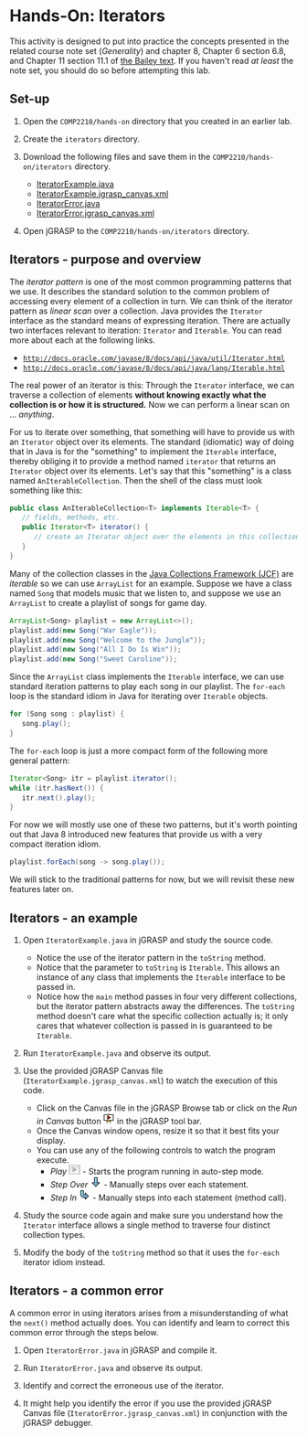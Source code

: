 <!---
	@author   Dean Hendrix (dh@auburn.edu)
	@version  2016-08-24
-->

# Hands-On: Iterators

This activity is designed to put into practice the concepts presented in the related course note set (*Generality*) and chapter 8, Chapter 6 section 6.8, and Chapter 11 section 11.1 of [the Bailey text](http://dept.cs.williams.edu/~bailey/JavaStructures/Welcome.html). If you haven't read *at least* the note set, you should do so before attempting this lab.


## Set-up

1. Open the `COMP2210/hands-on` directory that you created in an earlier lab.

1. Create the `iterators` directory.

1. Download the following files and save them in the `COMP2210/hands-on/iterators` directory.
   - [IteratorExample.java](src/IteratorExample.java)
   - [IteratorExample.jgrasp_canvas.xml](src/IteratorExample.jgrasp_canvas.xml)
   - [IteratorError.java](src/IteratorError.java)
   - [IteratorError.jgrasp_canvas.xml](src/IteratorError.jgrasp_canvas.xml)

1. Open jGRASP to the `COMP2210/hands-on/iterators` directory.


## Iterators - purpose and overview

The *iterator pattern* is one of the most common programming patterns that we use. It describes the standard solution to the common problem of accessing every element of a collection in turn. We can think of the iterator pattern as *linear scan* over a collection. Java provides the `Iterator` interface as the standard means of expressing iteration. There are actually two interfaces relevant to iteration: `Iterator` and `Iterable`. You can read more about each at the following links.

- [`http://docs.oracle.com/javase/8/docs/api/java/util/Iterator.html`](http://docs.oracle.com/javase/8/docs/api/java/util/Iterator.html)
- [`http://docs.oracle.com/javase/8/docs/api/java/lang/Iterable.html`](http://docs.oracle.com/javase/8/docs/api/java/lang/Iterable.html)

The real power of an iterator is this: Through the `Iterator` interface, we can traverse a collection of elements **without knowing exactly what the collection is or how it is structured.** Now we can perform a linear scan on ... *anything*.

For us to iterate over something, that something will have to provide us with an `Iterator` object over its elements. The standard (idiomatic) way of doing that in Java is for the "something" to implement the `Iterable` interface, thereby obliging it to provide a method named `iterator` that returns an `Iterator` object over its elements. Let's say that this "something" is a class named `AnIterableCollection`. Then the shell of the class must look something like this:

```java
public class AnIterableCollection<T> implements Iterable<T> {
   // fields, methods, etc.
   public Iterator<T> iterator() {
      // create an Iterator object over the elements in this collection.
   }
}
```

Many of the collection classes in the [Java Collections Framework (JCF)](https://docs.oracle.com/javase/8/docs/technotes/guides/collections/) are *iterable* so we can use `ArrayList` for an example. Suppose we have a class named `Song` that models music that we listen to, and suppose we use an `ArrayList` to create a playlist of songs for game day.

```java
ArrayList<Song> playlist = new ArrayList<>();
playlist.add(new Song("War Eagle"));
playlist.add(new Song("Welcome to the Jungle"));
playlist.add(new Song("All I Do Is Win"));
playlist.add(new Song("Sweet Caroline"));
```

Since the `ArrayList` class implements the `Iterable` interface, we can use standard iteration patterns to play each song in our playlist. The `for-each` loop is the standard idiom in Java for iterating over `Iterable` objects.

```java
for (Song song : playlist) {
   song.play();
}
```

The `for-each` loop is just a more compact form of the following more general pattern:

```java
Iterator<Song> itr = playlist.iterator();
while (itr.hasNext()) {
   itr.next().play();
}
```

For now we will mostly use one of these two patterns, but it's worth pointing out that Java 8 introduced new features that provide us with a very compact iteration idiom.

```java
playlist.forEach(song -> song.play());
```

We will stick to the traditional patterns for now, but we will revisit these new features later on.



## Iterators - an example

1. Open `IteratorExample.java` in jGRASP and study the source code.
   - Notice the use of the iterator pattern in the `toString` method.
   - Notice that the parameter to `toString` is `Iterable`. This allows an instance of any class that implements the `Iterable` interface to be passed in.
   - Notice how the `main` method passes in four very different collections, but the iterator pattern abstracts away the differences. The `toString` method doesn't care what the specific collection actually is; it only cares that whatever collection is passed in is guaranteed to be `Iterable`.

1. Run `IteratorExample.java` and observe its output.

1. Use the provided jGRASP Canvas file (`IteratorExample.jgrasp_canvas.xml`) to watch the execution of this code.
   - Click on the Canvas file in the jGRASP Browse tab or click on the *Run in Canvas* button ![](images/run_canvas.png) in the jGRASP tool bar.
   - Once the Canvas window opens, resize it so that it best fits your display.
   - You can use any of the following controls to watch the program execute.
      - *Play* ![](images/play.png) - Starts the program running in auto-step mode.
      - *Step Over* ![](images/step_over.png) - Manually steps over each statement.
      - *Step In* ![](images/step_in.png) - Manually steps into each statement (method call).

1. Study the source code again and make sure you understand how the `Iterator` interface allows a single method to traverse four distinct collection types.

1. Modify the body of the `toString` method so that it uses the `for-each` iterator idiom instead.


## Iterators - a common error

A common error in using iterators arises from a misunderstanding of what the `next()` method actually does. You can identify and learn to correct this common error through the steps below.

1. Open `IteratorError.java` in jGRASP and compile it.

1. Run `IteratorError.java` and observe its output.

1. Identify and correct the erroneous use of the iterator.

1. It might help you identify the error if you use the provided jGRASP Canvas file (`IteratorError.jgrasp_canvas.xml`) in conjunction with the jGRASP debugger.

